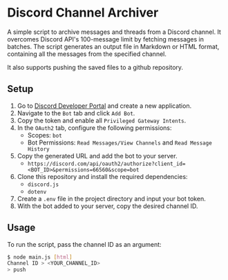 # Discord Channel Archiver

A simple script to archive messages and threads from a Discord channel. It overcomes Discord API's 100-message limit by fetching messages in batches. The script generates an output file in Markdown or HTML format, containing all the messages from the specified channel.

It also supports pushing the saved files to a github repository.

## Setup

1. Go to [Discord Developer Portal](https://discord.com/developers/applications) and create a new application.
2. Navigate to the `Bot` tab and click `Add Bot`.
3. Copy the token and enable all `Privileged Gateway Intents`.
4. In the `OAuth2` tab, configure the following permissions:
    - Scopes: `bot`
    - Bot Permissions: `Read Messages/View Channels` and `Read Message History`
5. Copy the generated URL and add the bot to your server.
    - `https://discord.com/api/oauth2/authorize?client_id=<BOT_ID>&permissions=66560&scope=bot`
6. Clone this repository and install the required dependencies:
    - `discord.js`
    - `dotenv`
7. Create a `.env` file in the project directory and input your bot token.
8. With the bot added to your server, copy the desired channel ID.

## Usage

To run the script, pass the channel ID as an argument:

```sh
$ node main.js [html]
Channel ID > <YOUR_CHANNEL_ID>
> push
```
